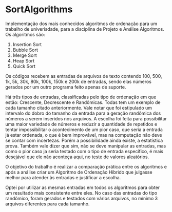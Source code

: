 # SortAlgorithms

Implementação dos mais conhecidos algoritmos de ordenação para um trabalho de univerisdade, para a disciplina de Projeto e Análise
Algoritmos. 
Os algoritmos são:
  1. Insertion Sort
  2. Bubble Sort
  3. Merge Sort
  4. Heap Sort
  5. Quick Sort

Os códigos recebem as entradas de arquivos de texto contendo 100, 500, 1k, 5k, 30k, 80k, 100k, 150k e 200k de entradas, sendo elas
números gerados por um outro programa feito apenas de suporte.

Há três tipos de entradas, classificadas pelo tipo de ordenação em que estão: Crescente, Decrescente e Randômicas. Todas tem um
exemplo de cada tamanho citado anteriormente. Vale notar que foi estipulado um intervalo do dobro do tamanho da entrada para a geração
randômica dos números a serem inseridos nos arquivos. A escolha foi feita para possibilitar uma maior variedade de números e reduzir
a quantidade de repetidos e tentar impossibilitar o acontecimento de um pior caso, que seria a entrada já estar ordenada, o que é bem
improvável, mas na computação não deve se contar com incertezas. Porém a possibilidade ainda existe, a estatística prova. Também vale
dizer que sim, não se deve manipular as entradas, mas como o pior caso ja seria testado com o tipo de entrada específico, é mais desejável
que ele não aconteça aqui, no teste de valores aleatórios.

O objetivo do trabalho é realizar a comparação prática entre os algoritmos e após a análise criar um Algoritmo de Ordenação Híbrido
que julgasse melhor para atender às entradas e justificar a escolha.

Optei por utilizar as mesmas entradas em todos os algoritmos para obter um resultado mais consistente entre eles. No caso das entradas
do tipo randômico, foram gerados e testados com vários arquivos, no mínimo 3 arquivos diferentes para cada tamanho.
